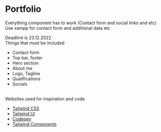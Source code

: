 # Portfolio
Everything component has to work (Contact form and social links and etc)
<br>
Use xampp for contact form and additional data etc

Deadline is 23.12.2022
<br>
Things that must be included

- Contact form 
- Top bar, footer
- Hero section 
- About me 
- Logo, Tagline
- Qualifications
- Socials 

<br>
Websites used for inspiration and code 
<br>

- [Tailwind CSS ](https://tailwindcss.com/)
- [Tailwind UI ](https://tailwindui.com/)
- [Codepen ](https://codepen.io/)
- [Tailwind Components ](https://tailwindcomponents.com/)




